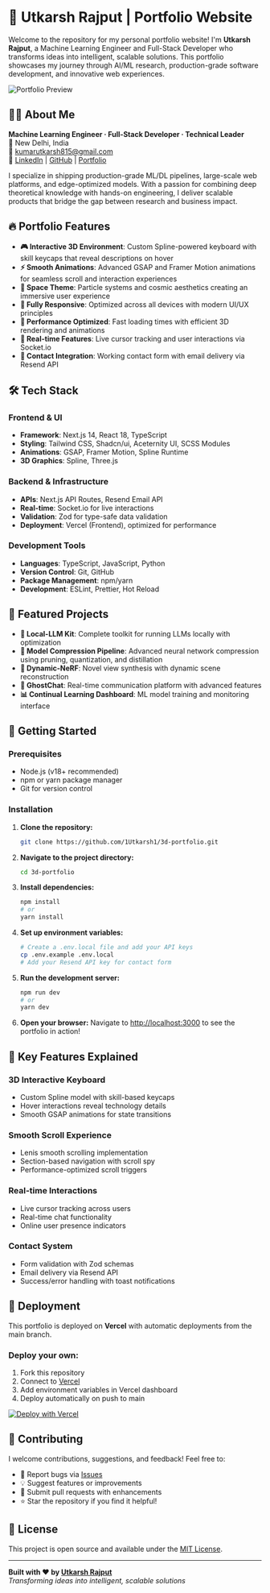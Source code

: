 # 🚀 Utkarsh Rajput | Portfolio Website

Welcome to the repository for my personal portfolio website! I'm **Utkarsh Rajput**, a Machine Learning Engineer and Full-Stack Developer who transforms ideas into intelligent, scalable solutions. This portfolio showcases my journey through AI/ML research, production-grade software development, and innovative web experiences.

![Portfolio Preview](https://github.com/1Utkarsh1/3d-portfolio/blob/main/public/assets/projects-screenshots/portfolio/landing.png?raw=true)

## 👨‍💻 About Me

**Machine Learning Engineer · Full‑Stack Developer · Technical Leader**  
📍 New Delhi, India  
📧 kumarutkarsh815@gmail.com  
🔗 [LinkedIn](https://www.linkedin.com/in/utkarsh-rajput) | [GitHub](https://github.com/1Utkarsh1) | [Portfolio](https://utkarsh.dev)

I specialize in shipping production-grade ML/DL pipelines, large-scale web platforms, and edge-optimized models. With a passion for combining deep theoretical knowledge with hands-on engineering, I deliver scalable products that bridge the gap between research and business impact.

## 🔥 Portfolio Features

- **🎮 Interactive 3D Environment**: Custom Spline-powered keyboard with skill keycaps that reveal descriptions on hover
- **⚡ Smooth Animations**: Advanced GSAP and Framer Motion animations for seamless scroll and interaction experiences  
- **🌌 Space Theme**: Particle systems and cosmic aesthetics creating an immersive user experience
- **📱 Fully Responsive**: Optimized across all devices with modern UI/UX principles
- **🎯 Performance Optimized**: Fast loading times with efficient 3D rendering and animations
- **💫 Real-time Features**: Live cursor tracking and user interactions via Socket.io
- **📧 Contact Integration**: Working contact form with email delivery via Resend API

## 🛠️ Tech Stack

### **Frontend & UI**
- **Framework**: Next.js 14, React 18, TypeScript
- **Styling**: Tailwind CSS, Shadcn/ui, Aceternity UI, SCSS Modules
- **Animations**: GSAP, Framer Motion, Spline Runtime
- **3D Graphics**: Spline, Three.js

### **Backend & Infrastructure**
- **APIs**: Next.js API Routes, Resend Email API
- **Real-time**: Socket.io for live interactions
- **Validation**: Zod for type-safe data validation
- **Deployment**: Vercel (Frontend), optimized for performance

### **Development Tools**
- **Languages**: TypeScript, JavaScript, Python
- **Version Control**: Git, GitHub
- **Package Management**: npm/yarn
- **Development**: ESLint, Prettier, Hot Reload

## 🚀 Featured Projects

- **🤖 Local-LLM Kit**: Complete toolkit for running LLMs locally with optimization
- **🧠 Model Compression Pipeline**: Advanced neural network compression using pruning, quantization, and distillation
- **🌟 Dynamic-NeRF**: Novel view synthesis with dynamic scene reconstruction
- **💬 GhostChat**: Real-time communication platform with advanced features
- **📊 Continual Learning Dashboard**: ML model training and monitoring interface

## 🚀 Getting Started

### Prerequisites

- Node.js (v18+ recommended)
- npm or yarn package manager
- Git for version control

### Installation

1. **Clone the repository:**
    ```bash
   git clone https://github.com/1Utkarsh1/3d-portfolio.git
    ```

2. **Navigate to the project directory:**
    ```bash
   cd 3d-portfolio
    ```

3. **Install dependencies:**
    ```bash
    npm install
    # or
    yarn install
    ```

4. **Set up environment variables:**
   ```bash
   # Create a .env.local file and add your API keys
   cp .env.example .env.local
   # Add your Resend API key for contact form
   ```

5. **Run the development server:**
    ```bash
    npm run dev
    # or
    yarn dev
    ```

6. **Open your browser:**
   Navigate to [http://localhost:3000](http://localhost:3000) to see the portfolio in action!

## 🎯 Key Features Explained

### **3D Interactive Keyboard**
- Custom Spline model with skill-based keycaps
- Hover interactions reveal technology details
- Smooth GSAP animations for state transitions

### **Smooth Scroll Experience**
- Lenis smooth scrolling implementation
- Section-based navigation with scroll spy
- Performance-optimized scroll triggers

### **Real-time Interactions**
- Live cursor tracking across users
- Real-time chat functionality
- Online user presence indicators

### **Contact System**
- Form validation with Zod schemas
- Email delivery via Resend API
- Success/error handling with toast notifications

## 🚀 Deployment

This portfolio is deployed on **Vercel** with automatic deployments from the main branch.

### Deploy your own:
1. Fork this repository
2. Connect to [Vercel](https://vercel.com)
3. Add environment variables in Vercel dashboard
4. Deploy automatically on push to main

[![Deploy with Vercel](https://vercel.com/button)](https://vercel.com/new/clone?repository-url=https://github.com/1Utkarsh1/3d-portfolio)

## 🤝 Contributing

I welcome contributions, suggestions, and feedback! Feel free to:

- 🐛 Report bugs via [Issues](https://github.com/1Utkarsh1/3d-portfolio/issues)
- 💡 Suggest features or improvements
- 🔧 Submit pull requests with enhancements
- ⭐ Star the repository if you find it helpful!

## 📄 License

This project is open source and available under the [MIT License](LICENSE).

---

**Built with ❤️ by [Utkarsh Rajput](https://utkarsh.dev)**  
*Transforming ideas into intelligent, scalable solutions*
